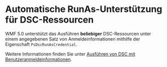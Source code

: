# Automatische RunAs-Unterstützung für DSC-Ressourcen

WMF 5.0 unterstützt das Ausführen **beliebiger** DSC-Ressourcen unter einem angegebenen Satz von Anmeldeinformationen mithilfe der Eigenschaft `PsDscRunAsCredential`. 

Weitere Informationen finden Sie unter [Ausführen von DSC mit Benutzeranmeldeinformationen](https://msdn.microsoft.com/powershell/dsc/runasuser).

<!--HONumber=Jul16_HO1-->


